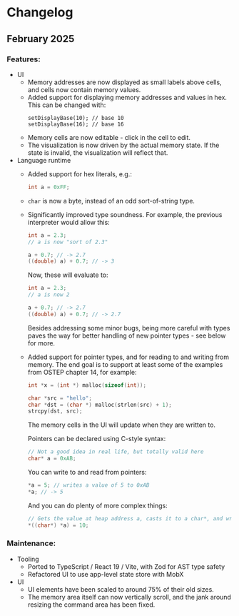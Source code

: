 # Changelog

## February 2025

### Features:

- UI
  - Memory addresses are now displayed as small labels above cells, and cells now contain memory values.
  - Added support for displaying memory addresses and values in hex. This can be changed with:
    ```
    setDisplayBase(10); // base 10
    setDisplayBase(16); // base 16
    ```
  - Memory cells are now editable - click in the cell to edit.
  - The visualization is now driven by the actual memory state. If the state is invalid, the visualization will reflect that.
- Language runtime
  - Added support for hex literals, e.g.:
    ```c
    int a = 0xFF;
    ```
  - `char` is now a byte, instead of an odd sort-of-string type.
  - Significantly improved type soundness. For example, the previous interpreter would allow this:
    ```c
    int a = 2.3;
    // a is now "sort of 2.3"

    a + 0.7; // -> 2.7
    ((double) a) + 0.7; // -> 3
    ```

    Now, these will evaluate to:
    ```c
    int a = 2.3;
    // a is now 2

    a + 0.7; // -> 2.7
    ((double) a) + 0.7; // -> 2.7
    ```

    Besides addressing some minor bugs, being more careful with types paves the way for better handling of new pointer types - see below for more.
  - Added support for pointer types, and for reading to and writing from memory. The end goal is to support at least some of the examples from OSTEP chapter 14, for example:
    ```c
    int *x = (int *) malloc(sizeof(int));
    ```

    ```c
    char *src = "hello";
    char *dst = (char *) malloc(strlen(src) + 1);
    strcpy(dst, src);
    ```

    The memory cells in the UI will update when they are written to.

    Pointers can be declared using C-style syntax:

    ```c
    // Not a good idea in real life, but totally valid here
    char* a = 0xAB;
    ```

    You can write to and read from pointers:
    
    ```c
    *a = 5; // writes a value of 5 to 0xAB
    *a; // -> 5
    ```

    And you can do plenty of more complex things:
    
    ```c
    // Gets the value at heap address a, casts it to a char*, and writes 10 to that address
    *((char*) *a) = 10;
    ```

### Maintenance:

- Tooling
  - Ported to TypeScript / React 19 / Vite, with Zod for AST type safety
  - Refactored UI to use app-level state store with MobX
- UI
  - UI elements have been scaled to around 75% of their old sizes.
  - The memory area itself can now vertically scroll, and the jank around resizing the command area has been fixed.
